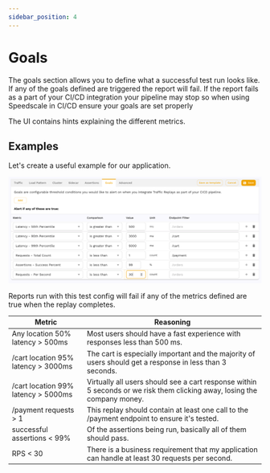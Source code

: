 ```yaml
---
sidebar_position: 4
---
```


# Goals

The goals section allows you to define what a successful test run looks like. If
any of the goals defined are triggered the report will fail. If the report
fails as a part of your CI/CD integration your pipeline may stop so when using
Speedscale in CI/CD ensure your goals are set properly

The UI contains hints explaining the different metrics.

## Examples

Let's create a useful example for our application.

![goals-example](goals-example.png)

Reports run with this test config will fail if any of the metrics defined are
true when the replay completes.

| Metric                              | Reasoning               |
|-------------------------------------|-------------------------|
| Any location 50% latency > 500ms    | Most users should have a fast experience with responses less than 500 ms. |
| /cart location 95% latency > 3000ms | The cart is especially important and the majority of users should get a response in less than 3 seconds. |
| /cart location 99% latency > 5000ms | Virtually all users should see a cart response within 5 seconds or we risk them clicking away, losing the company money. |
| /payment requests > 1               | This replay should contain at least one call to the /payment endpoint to ensure it's tested. |
| successful assertions < 99%         | Of the assertions being run, basically all of them should pass. |
| RPS < 30                            | There is a business requirement that my application can handle at least 30 requests per second. |

